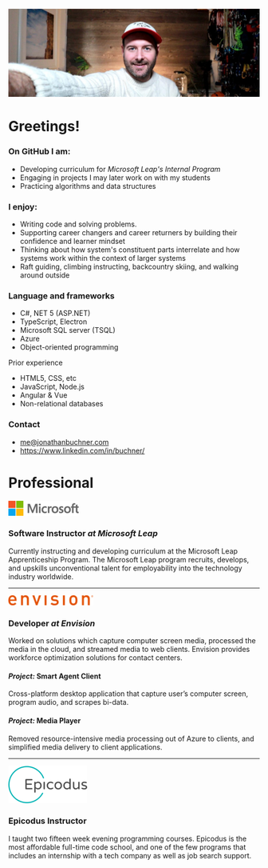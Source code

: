 
<!-- **JonathanBuchner/JonathanBuchner** is a ✨ _special_ ✨ repository because its `README.md` (this file) appears on your GitHub profile. -->

![Microsoft](./img/banner.jpg)

# Greetings!
### On GitHub I am:
- Developing curriculum for *Microsoft Leap's Internal Program* 
- Engaging in projects I may later work on with my students
- Practicing algorithms and data structures  

### I enjoy:
- Writing code and solving problems. 
- Supporting career changers and career returners by building their confidence and learner mindset
- Thinking about how system's constituent parts interrelate and how systems work within the context of larger systems
- Raft guiding, climbing instructing, backcountry skiing, and walking around outside

### Language and frameworks
- C#, NET 5 (ASP.NET)
- TypeScript, Electron
- Microsoft SQL server (TSQL)
- Azure
- Object-oriented programming

Prior experience
- HTML5, CSS, etc 
- JavaScript, Node.js 
- Angular & Vue 
- Non-relational databases 

### Contact
- me@jonathanbuchner.com
- https://www.linkedin.com/in/buchner/

# Professional

![Microsoft](./img/microsoft.png)
### Software Instructor *at Microsoft Leap*

Currently instructing and developing curriculum at the Microsoft Leap Apprenticeship Program.  The Microsoft Leap program recruits, develops, and upskills unconventional talent for employability into the technology industry worldwide.

---

![Envision](./img/envision.png)
### Developer *at Envision*

Worked on solutions which capture computer screen media, processed the media in the cloud, and streamed media to web clients.  Envision provides workforce optimization solutions for contact centers.

#### *Project:* Smart Agent Client
Cross-platform desktop application that capture user’s computer screen, program audio, and scrapes bi-data.


#### *Project:* Media Player
Removed resource-intensive media processing out of Azure to clients, and simplified media delivery to client applications. 

---

![Epicodus](./img/epicodus.png)
### **Epicodus** Instructor

I taught two fifteen week evening programming courses.  Epicodus is the most affordable full-time code school, and one of the few programs that includes an internship with a tech company as well as job search support.


